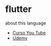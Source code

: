 # flutter
about this language

- [Curso You Tube](https://www.youtube.com/watch?v=AhruhyKX8w4&list=PLUAoAaNuwNSl2Oyt6sXfOWucjKSLVkhQe)
- [Udemy](https://www.udemy.com/course/crie-apps-incriveis-sem-digitar-codigo-c-flutterflow-2023/learn/lecture/36719780?start=0#overview)
